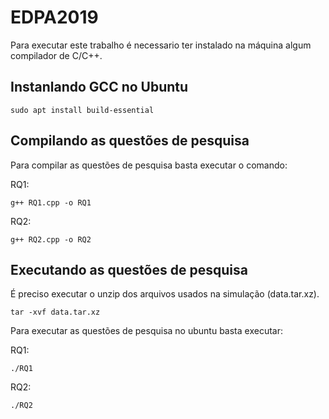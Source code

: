 # EDPA2019

Para executar este trabalho é necessario ter instalado na máquina algum compilador de C/C++.


## Instanlando GCC no Ubuntu

```
sudo apt install build-essential
```

## Compilando as questões de pesquisa

Para compilar as questões de pesquisa basta executar o comando:

RQ1:

```
g++ RQ1.cpp -o RQ1
```

RQ2:

```
g++ RQ2.cpp -o RQ2
```

## Executando as questões de pesquisa

É preciso executar o unzip dos arquivos usados na simulação (data.tar.xz).

```
tar -xvf data.tar.xz
```

Para executar as questões de pesquisa no ubuntu basta executar:

RQ1:

```
./RQ1
```

RQ2:

```
./RQ2
```